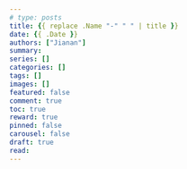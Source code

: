 ```yaml
---
# type: posts 
title: {{ replace .Name "-" " " | title }}
date: {{ .Date }}
authors: ["Jianan"]
summary: 
series: []
categories: []
tags: []
images: []
featured: false
comment: true
toc: true
reward: true
pinned: false
carousel: false
draft: true
read: 
---
```



